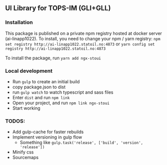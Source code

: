 ## UI Library for TOPS-IM (GLI+GLL)

### Installation
This package is published on a private npm registry hosted at docker server (ai-linapp1022). To install, you need to change your npm / yarn registry:
``npm set registry http://ai-linapp1022.statoil.no:4873`` or ``yarn config set registry http://ai-linapp1022.statoil.no:4873``

To install the package, run `yarn add ngx-stoui`

### Local development

* Run `gulp` to create an initial build
* copy package.json to dist
* run `gulp watch` to watch typescript and sass files
* Enter `dist` and run `npm link`
* Open your project, and run `npm link ngx-stoui`
* Start working

### TODOS:
* Add gulp-cache for faster rebuilds
* Implement versioning in gulp flow
  * Something like `gulp.task('release', ['build', 'version', 'release'])`
* Minify css
* Sourcemaps
